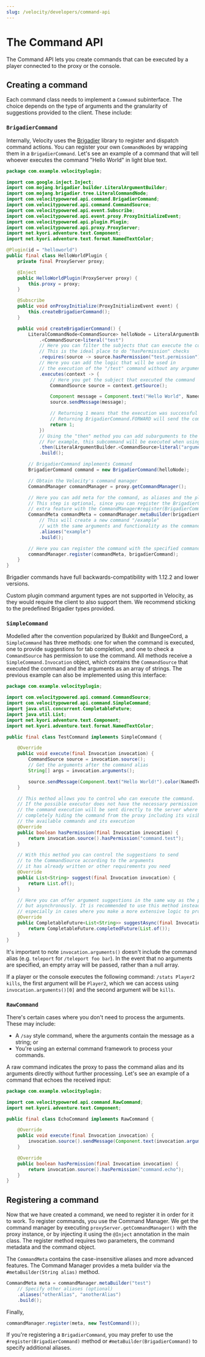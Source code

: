 ```yaml
---
slug: /velocity/developers/command-api
---
```


# The Command API

The Command API lets you create commands that can be executed by a player connected to the proxy or
the console.

## Creating a command

Each command class needs to implement a `Command` subinterface. The choice depends on the type of
arguments and the granularity of suggestions provided to the client. These include:

### `BrigadierCommand`

Internally, Velocity uses the [Brigadier](https://github.com/Mojang/brigadier) library to register
and dispatch command actions. You can register your own `CommandNode`s by wrapping them in a
`BrigadierCommand`. Let's see an example of a command that will tell whoever executes the command
"Hello World" in light blue text.

```java
package com.example.velocityplugin;

import com.google.inject.Inject;
import com.mojang.brigadier.builder.LiteralArgumentBuilder;
import com.mojang.brigadier.tree.LiteralCommandNode;
import com.velocitypowered.api.command.BrigadierCommand;
import com.velocitypowered.api.command.CommandSource;
import com.velocitypowered.api.event.Subscribe;
import com.velocitypowered.api.event.proxy.ProxyInitializeEvent;
import com.velocitypowered.api.plugin.Plugin;
import com.velocitypowered.api.proxy.ProxyServer;
import net.kyori.adventure.text.Component;
import net.kyori.adventure.text.format.NamedTextColor;

@Plugin(id = "helloworld")
public final class HelloWorldPlugin {
    private final ProxyServer proxy;

    @Inject
    public HelloWorldPlugin(ProxyServer proxy) {
        this.proxy = proxy;
    }

    @Subscribe
    public void onProxyInitialize(ProxyInitializeEvent event) {
        this.createBrigadierCommand();
    }

    public void createBrigadierCommand() {
        LiteralCommandNode<CommandSource> helloNode = LiteralArgumentBuilder
            .<CommandSource>literal("test")
            // Here you can filter the subjects that can execute the command.
            // This is the ideal place to do "hasPermission" checks
            .requires(source -> source.hasPermission("test.permission"))
            // Here you can add the logic that will be used in
            // the execution of the "/test" command without any argument
            .executes(context -> {
                // Here you get the subject that executed the command
                CommandSource source = context.getSource();

                Component message = Component.text("Hello World", NamedTextColor.AQUA);
                source.sendMessage(message);

                // Returning 1 means that the execution was successful
                // Returning BrigadierCommand.FORWARD will send the command to the server
                return 1;
            })
            // Using the "then" method you can add subarguments to the command.
            // For example, this subcommand will be executed when using the command "/test subcommand"
            .then(LiteralArgumentBuilder.<CommandSource>literal("argument"))
            .build();

        // BrigadierCommand implements Command
        BrigadierCommand command = new BrigadierCommand(helloNode);

        // Obtain the Velocity's command manager
        CommandManager commandManager = proxy.getCommandManager();

        // Here you can add meta for the command, as aliases and the plugin to which it belongs (RECOMMENDED)
        // This step is optional, since you can register the BrigadierCommand directly without any alias or
        // extra feature with the CommandManager#register(BrigadierCommand) method
        CommandMeta commandMeta = commandManager.metaBuilder(brigadierCommand)
            // This will create a new command "/example"
            // with the same arguments and functionality as the command "/test"
            .aliases("example")
            .build();

        // Here you can register the command with the specified command meta
        commandManager.register(commandMeta, brigadierCommand);
    }
}
```

Brigadier commands have full backwards-compatibility with 1.12.2 and lower versions.

Custom plugin command argument types are not supported in Velocity, as they would require the client
to also support them. We recommend sticking to the predefined Brigadier types provided.

### `SimpleCommand`

Modelled after the convention popularized by Bukkit and BungeeCord, a `SimpleCommand` has three
methods: one for when the command is executed, one to provide suggestions for tab completion, and
one to check a `CommandSource` has permission to use the command. All methods receive a
`SimpleCommand.Invocation` object, which contains the `CommandSource` that executed the command and
the arguments as an array of strings. The previous example can also be implemented using this
interface:

```java
package com.example.velocityplugin;

import com.velocitypowered.api.command.CommandSource;
import com.velocitypowered.api.command.SimpleCommand;
import java.util.concurrent.CompletableFuture;
import java.util.List;
import net.kyori.adventure.text.Component;
import net.kyori.adventure.text.format.NamedTextColor;

public final class TestCommand implements SimpleCommand {

    @Override
    public void execute(final Invocation invocation) {
        CommandSource source = invocation.source();
        // Get the arguments after the command alias
        String[] args = invocation.arguments();

        source.sendMessage(Component.text("Hello World!").color(NamedTextColor.AQUA));
    }

    // This method allows you to control who can execute the command.
    // If the possible executor does not have the necessary permission or requirement,
    // the command execution will be sent directly to the server where it is located,
    // completely hiding the command from the proxy including its visibility among
    // the available commands and its execution
    @Override
    public boolean hasPermission(final Invocation invocation) {
        return invocation.source().hasPermission("command.test");
    }

    // With this method you can control the suggestions to send
    // to the CommandSource according to the arguments
    // it has already written or other requirements you need
    @Override
    public List<String> suggest(final Invocation invocation) {
        return List.of();
    }

    // Here you can offer argument suggestions in the same way as the previous method,
    // but asynchronously. It is recommended to use this method instead of the previous one
    // especially in cases where you make a more extensive logic to provide the suggestions
    @Override
    public CompletableFuture<List<String>> suggestAsync(final Invocation invocation) {
        return CompletableFuture.completedFuture(List.of());
    }
}
```

It's important to note `invocation.arguments()` doesn't include the command alias (e.g. `teleport`
for `/teleport foo bar`). In the event that no arguments are specified, an empty array will be
passed, rather than a null array.

If a player or the console executes the following command: `/stats Player2 kills`, the first
argument will be `Player2`, which we can access using `invocation.arguments()[0]` and the second
argument will be `kills`.

### `RawCommand`

There's certain cases where you don't need to process the arguments. These may include:

- A `/say` style command, where the arguments contain the message as a string; or
- You're using an external command framework to process your commands.

A raw command indicates the proxy to pass the command alias and its arguments directly without
further processing. Let's see an example of a command that echoes the received input:

```java
package com.example.velocityplugin;

import com.velocitypowered.api.command.RawCommand;
import net.kyori.adventure.text.Component;

public final class EchoCommand implements RawCommand {

    @Override
    public void execute(final Invocation invocation) {
        invocation.source().sendMessage(Component.text(invocation.arguments()));
    }

    @Override
    public boolean hasPermission(final Invocation invocation) {
        return invocation.source().hasPermission("command.echo");
    }
}
```

## Registering a command

Now that we have created a command, we need to register it in order for it to work. To register
commands, you use the Command Manager. We get the command manager by executing
`proxyServer.getCommandManager()` with the proxy instance, or by injecting it using the `@Inject`
annotation in the main class. The register method requires two parameters, the command metadata and
the command object.

The `CommandMeta` contains the case-insensitive aliases and more advanced features. The Command
Manager provides a meta builder via the `#metaBuilder(String alias)` method.

```java
CommandMeta meta = commandManager.metaBuilder("test")
    // Specify other aliases (optional)
    .aliases("otherAlias", "anotherAlias")
    .build();
```

Finally,

```java
commandManager.register(meta, new TestCommand());
```

If you're registering a `BrigadierCommand`, you may prefer to use the `#register(BrigadierCommand)`
method or `#metaBuilder(BrigadierCommand)` to specify additional aliases.
